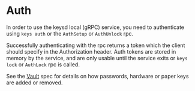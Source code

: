 # Auth

In order to use the keysd local (gRPC) service, you need to authenticate using `keys auth` or the `AuthSetup` or `AuthUnlock` rpc.

Successfully authenticating with the rpc returns a token which the client should specify in the Authorization header.
Auth tokens are stored in memory by the service, and are only usable until the service exits or `keys lock` or `AuthLock` rpc is called.

See the [Vault](/docs/specs/vault.md) spec for details on how passwords, hardware or paper keys are added or removed.
